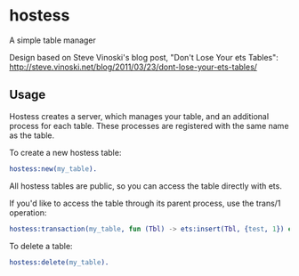 hostess
=======

A simple table manager

Design based on Steve Vinoski's blog post, "Don't Lose Your ets Tables":
http://steve.vinoski.net/blog/2011/03/23/dont-lose-your-ets-tables/

Usage
-----

Hostess creates a server, which manages your table, and an additional process
for each table. These processes are registered with the same name as the table.

To create a new hostess table:

```erlang
hostess:new(my_table).
```

All hostess tables are public, so you can access the table directly with ets.

If you'd like to access the table through its parent process, use the trans/1
operation:

```erlang
hostess:transaction(my_table, fun (Tbl) -> ets:insert(Tbl, {test, 1}) end).
```

To delete a table:

```erlang
hostess:delete(my_table).
```
